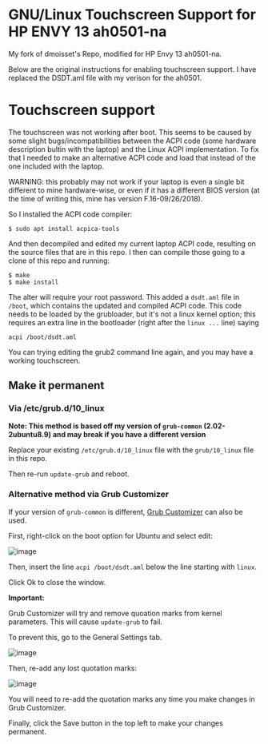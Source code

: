 GNU/Linux Touchscreen Support for HP ENVY 13 ah0501-na
=====================================================
My fork of dmoisset's Repo, modified for HP Envy 13 ah0501-na.

Below are the original instructions for enabling touchscreen support. I have replaced the DSDT.aml file with my verison for the ah0501.


Touchscreen support
===================

The touchscreen was not working after boot. This seems to be caused by some
slight bugs/incompatibilities between the ACPI code (some hardware description
bultin with the laptop) and the Linux ACPI implementation. To fix that I needed
to make an alternative ACPI code and load that instead of the one included with
the laptop.

WARNING: this probably may not work if your laptop is even a single bit different
to mine hardware-wise, or even if it has a different BIOS version (at the time of
writing this, mine has version  F.16-09/26/2018).

So I installed the ACPI code compiler:

```
$ sudo apt install acpica-tools
``` 

And then decompiled and edited my current laptop ACPI code, resulting on the
source files that are in this repo. I then can compile those going to a clone
of this repo and running:

```
$ make
$ make install
```

The alter will require your root password. This added a `dsdt.aml` file in 
`/boot`, which contains the updated and compiled ACPI code. This code needs
to be loaded by the grubloader, but it's not a linux kernel option; this
requires an extra line in the bootloader (right after the `linux ...` line)
saying

```
acpi /boot/dsdt.aml
``` 

You can trying editing the grub2 command line again, and you may have a working
touchscreen.

Make it permanent
------------------

### Via /etc/grub.d/10_linux

**Note: This method is based off my version of `grub-common` (2.02-2ubuntu8.9) and may break if you have a different version**

Replace your existing `/etc/grub.d/10_linux` file with the `grub/10_linux` file in this repo.

Then re-run `update-grub` and reboot.

### Alternative method via Grub Customizer
If your version of `grub-common` is different, [Grub Customizer](http://tipsonubuntu.com/2018/03/11/install-grub-customizer-ubuntu-18-0I-lts/) can also be used.

First, right-click on the boot option for Ubuntu and select edit:

![image](https://user-images.githubusercontent.com/14095134/57425669-0c225600-7214-11e9-8d4a-c5a3e9ec8d51.png)

Then, insert the line `acpi /boot/dsdt.aml` below the line starting with `linux`.

Click Ok to close the window.

**Important:**

Grub Customizer will try and remove quoation marks from kernel parameters. This will cause `update-grub` to fail.

To prevent this, go to the General Settings tab.

![image](https://user-images.githubusercontent.com/14095134/57425793-9965aa80-7214-11e9-810a-8214b16d9c10.png)

Then, re-add any lost quotation marks:

![image](https://user-images.githubusercontent.com/14095134/57425902-11cc6b80-7215-11e9-9a3d-66c2a8315cc6.png)

You will need to re-add the quotation marks any time you make changes in Grub Customizer.

Finally, click the Save button in the top left to make your changes permanent.
